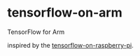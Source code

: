 # tensorflow-on-arm
TensorFlow for Arm

inspired by the [tensorflow-on-raspberry-pi](https://raw.githubusercontent.com/samjabrahams/tensorflow-on-raspberry-pi).
